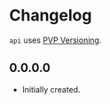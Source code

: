 # Changelog

`api` uses [PVP Versioning][1].

## 0.0.0.0

* Initially created.

[1]: https://pvp.haskell.org
